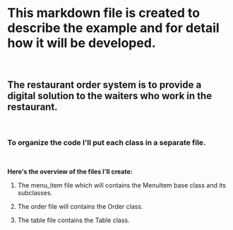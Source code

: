 # This markdown file is created to describe the example and for detail how it will be developed.

<br>

## The restaurant order system is to provide a digital solution to the waiters who work in the restaurant.

<br>

### To organize the code I'll put each class in a separate file.

<br>

**Here's the overview of the files I'll create:**

1. The menu_item file which will contains the MenuItem base class and its subclasses.

2. The order file will contains the Order class.

3. The table file contains the Table class.

